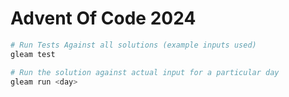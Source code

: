 # Advent Of Code 2024

```sh
# Run Tests Against all solutions (example inputs used)
gleam test

# Run the solution against actual input for a particular day
gleam run <day>
```
